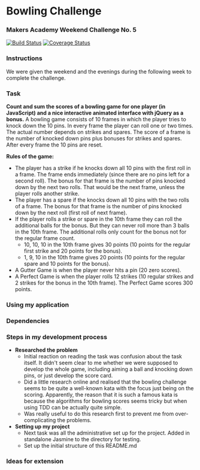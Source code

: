 # Bowling Challenge
### Makers Academy Weekend Challenge No. 5

[![Build Status](https://travis-ci.org/KatHicks/bowling-challenge.svg?branch=master)](https://travis-ci.org/KatHicks/bowling-challenge) [![Coverage Status](https://coveralls.io/repos/github/KatHicks/bowling-challenge/badge.svg?branch=master)](https://coveralls.io/github/KatHicks/bowling-challenge?branch=master)

### Instructions

We were given the weekend and the evenings during the following week to complete the challenge.

### Task

**Count and sum the scores of a bowling game for one player (in JavaScript) and a nice interactive animated interface with jQuery as a bonus.** A bowling game consists of 10 frames in which the player tries to knock down the 10 pins. In every frame the player can roll one or two times. The actual number depends on strikes and spares. The score of a frame is the number of knocked down pins plus bonuses for strikes and spares. After every frame the 10 pins are reset.

**Rules of the game:**
* The player has a strike if he knocks down all 10 pins with the first roll in a frame. The frame ends immediately (since there are no pins left for a second roll). The bonus for that frame is the number of pins knocked down by the next two rolls. That would be the next frame, unless the player rolls another strike.
* The player has a spare if the knocks down all 10 pins with the two rolls of a frame. The bonus for that frame is the number of pins knocked down by the next roll (first roll of next frame).
* If the player rolls a strike or spare in the 10th frame they can roll the additional balls for the bonus. But they can never roll more than 3 balls in the 10th frame. The additional rolls only count for the bonus not for the regular frame count.
  * 10, 10, 10 in the 10th frame gives 30 points (10 points for the regular first strike and 20 points for the bonus).
  * 1, 9, 10 in the 10th frame gives 20 points (10 points for the regular spare and 10 points for the bonus).
* A Gutter Game is when the player never hits a pin (20 zero scores).
* A Perfect Game is when the player rolls 12 strikes (10 regular strikes and 2 strikes for the bonus in the 10th frame). The Perfect Game scores 300 points.

### Using my application

### Dependencies

### Steps in my development process

* **Researched the problem**
  * Initial reaction on reading the task was confusion about the task itself. It didn't seem clear to me whether we were supposed to develop the whole game, including aiming a ball and knocking down pins, or just develop the score card.
  * Did a little research online and realised that the bowling challenge seems to be quite a well-known kata with the focus just being on the scoring. Apparently, the reason that it is such a famous kata is because the algorithms for bowling scores seems tricky but when using TDD can be actually quite simple.
  * Was really useful to do this research first to prevent me from over-complicating the problems.
* **Setting up my project**
  * Next task was all the administrative set up for the project. Added in standalone Jasmine to the directory for testing.
  * Set up the initial structure of this README.md

### Ideas for extension

